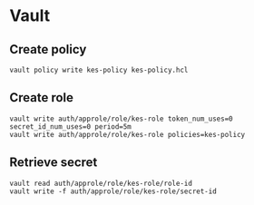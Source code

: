 # Vault

## Create policy

```
vault policy write kes-policy kes-policy.hcl
```

## Create role

```
vault write auth/approle/role/kes-role token_num_uses=0 secret_id_num_uses=0 period=5m
vault write auth/approle/role/kes-role policies=kes-policy
```

## Retrieve secret

```
vault read auth/approle/role/kes-role/role-id
vault write -f auth/approle/role/kes-role/secret-id
```
